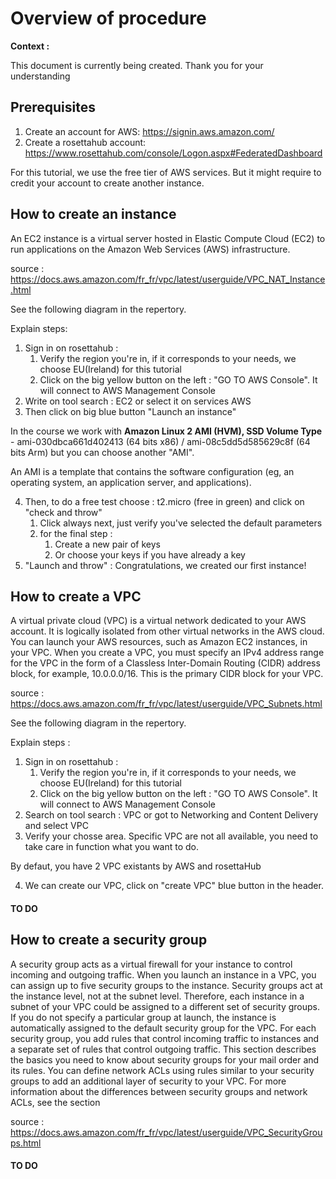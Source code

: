 # Overview of procedure

**Context :**

This document is currently being created. Thank you for your understanding

## Prerequisites

1. Create an account for AWS: https://signin.aws.amazon.com/
2. Create a rosettahub account: https://www.rosettahub.com/console/Logon.aspx#FederatedDashboard

For this tutorial, we use the free tier of AWS services. 
But it might require to credit your account to create another instance.

## How to create an instance

An EC2 instance is a virtual server hosted in Elastic Compute Cloud (EC2) to run applications on the Amazon Web Services (AWS) infrastructure.

source : <https://docs.aws.amazon.com/fr_fr/vpc/latest/userguide/VPC_NAT_Instance.html>

See the following diagram in the repertory.

Explain steps: 

1. Sign in on rosettahub :
   1. Verify the region you're in, if it corresponds to your needs, we choose EU(Ireland) for this tutorial
   2. Click on the big yellow button on the left : "GO TO AWS Console". It will connect to AWS Management Console
2. Write on tool search : EC2 or select it on services AWS 
3. Then click on big blue button "Launch an instance"

In the course we work with **Amazon Linux 2 AMI (HVM), SSD Volume Type** - ami-030dbca661d402413 (64 bits x86) / ami-08c5dd5d585629c8f (64 bits Arm) but you can choose another "AMI".

An AMI is a template that contains the software configuration (eg, an operating system, an application server, and applications).

4. Then, to do a free test choose : t2.micro (free in green) and click on "check and throw"
   1. Click always next, just verify you've selected the default parameters
   2. for the final step :
      1. Create a new pair of keys
      2. Or choose your keys if you have already a key
5.  "Launch and throw" : Congratulations, we created our first instance!

## How to create a VPC

A virtual private cloud (VPC) is a virtual network dedicated to your AWS account. It is logically isolated from other virtual networks in the AWS cloud. You can launch your AWS resources, such as Amazon EC2 instances, in your VPC.
When you create a VPC, you must specify an IPv4 address range for the VPC in the form of a Classless Inter-Domain Routing (CIDR) address block, for example, 10.0.0.0/16. This is the primary CIDR block for your VPC. 

source : https://docs.aws.amazon.com/fr_fr/vpc/latest/userguide/VPC_Subnets.html

See the following diagram in the repertory.

Explain steps : 
1. Sign in on rosettahub :
   1. Verify the region you're in, if it corresponds to your needs, we choose EU(Ireland) for this tutorial
   2. Click on the big yellow button on the left : "GO TO AWS Console". It will connect to AWS Management Console
2. Search on tool search : VPC or got to Networking and Content Delivery and select VPC
3. Verify your chosse area. Specific VPC are not all available, you need to take care in function what you want to do.

By defaut, you have 2 VPC existants by AWS and rosettaHub

4. We can create our VPC, click on "create VPC" blue button in the header.


#### TO DO



## How to create a security group

A security group acts as a virtual firewall for your instance to control incoming and outgoing traffic. When you launch an instance in a VPC, you can assign up to five security groups to the instance. Security groups act at the instance level, not at the subnet level. Therefore, each instance in a subnet of your VPC could be assigned to a different set of security groups. If you do not specify a particular group at launch, the instance is automatically assigned to the default security group for the VPC.
For each security group, you add rules that control incoming traffic to instances and a separate set of rules that control outgoing traffic. This section describes the basics you need to know about security groups for your mail order and its rules.
You can define network ACLs using rules similar to your security groups to add an additional layer of security to your VPC. For more information about the differences between security groups and network ACLs, see the section

source : <https://docs.aws.amazon.com/fr_fr/vpc/latest/userguide/VPC_SecurityGroups.html>

#### TO DO
